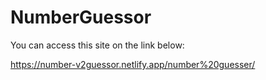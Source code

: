 # NumberGuessor

You can access this site on the link below:

https://number-v2guessor.netlify.app/number%20guesser/

